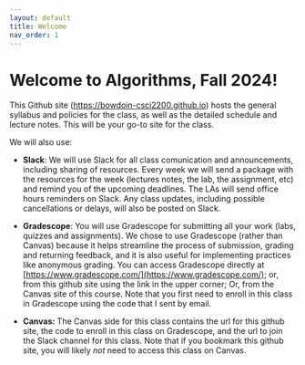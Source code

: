 ```yaml
---
layout: default 
title: Welcome
nav_order: 1
---
```



# Welcome to Algorithms, Fall 2024! 

This Github site (https://bowdoin-csci2200.github.io) hosts the general syllabus and policies for the class, as well as the detailed schedule and lecture notes. This  will be your go-to site for the class. 

We will also use:   


* __Slack__: We will use Slack for all class comunication and announcements, including sharing of resources.  Every week we will send a package with the resources for the week (lectures notes, the lab, the assignment, etc) and remind you of the upcoming deadlines. The LAs will send office hours reminders on Slack. Any class updates, including possible cancellations or delays, will also be posted on Slack.   

* __Gradescope__: You will use Gradescope for submitting all your work (labs, quizzes and assignments). We chose to use Gradescope (rather than Canvas) because it helps streamline the process of submission, grading and returning  feedback, and it is also useful for implementing practices like anonymous grading. You can  access Gradescope directly at [https://www.gradescope.com/](https://www.gradescope.com/); or, from this github site using the link in the upper corner; Or, from the Canvas site of this course. Note that you first need to enroll in this class in Gradescope using the  code that I sent by email.

* __Canvas:__  The Canvas side for this class contains the url for this github site, the code to enroll in this class on Gradescope, and the url to join the Slack channel for this class. Note that if you bookmark this github site, you will likely _not_ need to access this class on Canvas. 

